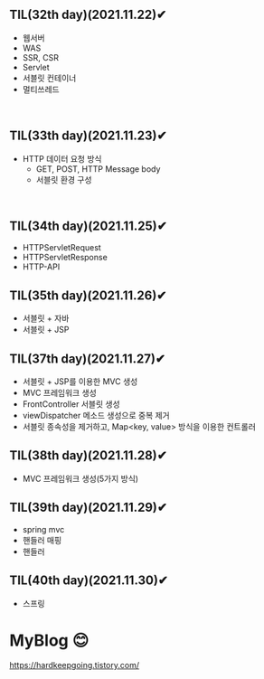 ## TIL(32th day)(2021.11.22)✔
* 웹서버
* WAS
* SSR, CSR
* Servlet
* 서블릿 컨테이너
* 멀티쓰레드

</br>

## TIL(33th day)(2021.11.23)✔
* HTTP 데이터 요청 방식 
  * GET, POST, HTTP Message body
  * 서블릿 환경 구성

</br>

## TIL(34th day)(2021.11.25)✔
* HTTPServletRequest
* HTTPServletResponse
* HTTP-API 

## TIL(35th day)(2021.11.26)✔
* 서블릿 + 자바
* 서블릿 + JSP

## TIL(37th day)(2021.11.27)✔
* 서블릿 + JSP를 이용한 MVC 생성
* MVC 프레임워크 생성
 * FrontController 서블릿 생성
 * viewDispatcher 메소드 생성으로 중복 제거
 * 서블릿 종속성을 제거하고, Map<key, value> 방식을 이용한 컨트롤러  

## TIL(38th day)(2021.11.28)✔
* MVC 프레임워크 생성(5가지 방식)

## TIL(39th day)(2021.11.29)✔
* spring mvc
* 핸들러 매핑
* 핸들러 

## TIL(40th day)(2021.11.30)✔
* 스프링 

# MyBlog 😊

https://hardkeepgoing.tistory.com/
